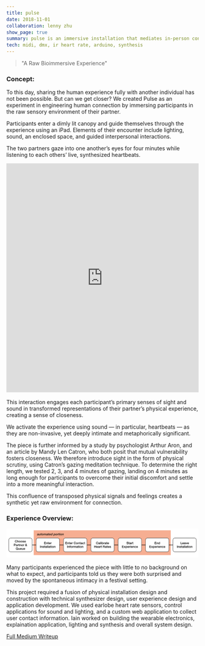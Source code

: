 ```yaml
---
title: pulse
date: 2018-11-01
collaboration: lenny zhu
show_page: true
summary: pulse is an immersive installation that mediates in-person connection and intimacy through a guided biofeedback experience with immersive spaces, lighting and synthesizing a partner’s heartbeat in a comfortable, small space creates an immersive personal meditation environment
tech: midi, dmx, ir heart rate, arduino, synthesis
---
```


> "A Raw Bioimmersive Experience"

### Concept:
To this day, sharing the human experience fully with another individual has not been possible. But can we get closer? We created Pulse as an experiment in engineering human connection by immersing participants in the raw sensory environment of their partner.

Participants enter a dimly lit canopy and guide themselves through the experience using an iPad. Elements of their encounter include lighting, sound, an enclosed space, and guided interpersonal interactions.

The two partners gaze into one another’s eyes for four minutes while listening to each others’ live, synthesized heartbeats.

<iframe scrolling="no" id="player" src="https://player.vimeo.com/video/339897730?app_id=122963&amp;referrer=https%3A%2F%2Fmedium.com%2Fbioimmersive%2Fpulse-a-raw-bioimmersive-experience-7515ca424260" allowfullscreen="true" width="100%" height="600" frameborder="0"></iframe>

This interaction engages each participant’s primary senses of sight and sound in transformed representations of their partner’s physical experience, creating a sense of closeness.

We activate the experience using sound — in particular, heartbeats — as they are non-invasive, yet deeply intimate and metaphorically significant.

The piece is further informed by a study by psychologist Arthur Aron, and an article by Mandy Len Catron, who both posit that mutual vulnerability fosters closeness. We therefore introduce sight in the form of physical scrutiny, using Catron’s gazing meditation technique. To determine the right length, we tested 2, 3, and 4 minutes of gazing, landing on 4 minutes as long enough for participants to overcome their initial discomfort and settle into a more meaningful interaction.

This confluence of transposed physical signals and feelings creates a synthetic yet raw environment for connection.

### Experience Overview:

![Pulse Diagram](/img/interactive/pulse/diagram.png)

Many participants experienced the piece with little to no background on what to expect, and participants told us they were both surprised and moved by the spontaneous intimacy in a festival setting.

This project required a fusion of physical installation design and construction with technical synthesizer design, user experience design and application development. We used earlobe heart rate sensors, control applications for sound and lighting, and a custom web application to collect user contact information. Iain worked on building the wearable electronics, explaination application,  lighting and synthesis and overall system design.

[Full Medium Writeup](https://medium.com/bioimmersive/pulse-a-raw-bioimmersive-experience-7515ca424260)
